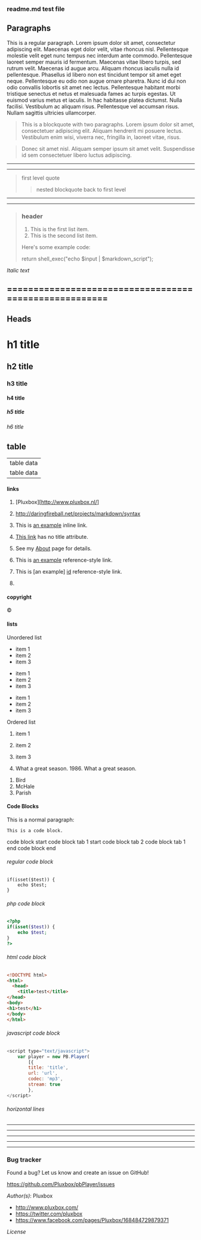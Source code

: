 ### readme.md test file ###

## Paragraphs
This is a regular paragraph.
Lorem ipsum dolor sit amet, consectetur adipiscing elit. Maecenas eget dolor velit, vitae rhoncus nisl. Pellentesque molestie velit eget nunc tempus nec interdum ante commodo. Pellentesque laoreet semper mauris id fermentum. Maecenas vitae libero turpis, sed rutrum velit. Maecenas id augue arcu. Aliquam rhoncus iaculis nulla id pellentesque. Phasellus id libero non est tincidunt tempor sit amet eget neque. Pellentesque eu odio non augue ornare pharetra. Nunc id dui non odio convallis lobortis sit amet nec lectus. Pellentesque habitant morbi tristique senectus et netus et malesuada fames ac turpis egestas. Ut euismod varius metus et iaculis. In hac habitasse platea dictumst. Nulla facilisi. Vestibulum ac aliquam risus. Pellentesque vel accumsan risus. Nullam sagittis ultricies ullamcorper.

> This is a blockquote with two paragraphs. Lorem ipsum dolor sit amet,
consectetuer adipiscing elit. Aliquam hendrerit mi posuere lectus.
Vestibulum enim wisi, viverra nec, fringilla in, laoreet vitae, risus.
 
> Donec sit amet nisl. Aliquam semper ipsum sit amet velit. Suspendisse
id sem consectetuer libero luctus adipiscing.

---
***

> first level quote
> > nested blockquote
> back to first level

---
***

> ### header
> 
> 1. This is the first list item.
> 2. This is the second list item.
> 
> Here's some example code:
> 
> return shell_exec("echo $input | $markdown_script");


*Italic text*

======================================================
------------------------------------------------------

## Heads

# h1 title
## h2 title
### h3 title
#### h4 title
##### h5 title
###### h6 title

## table

<table>
    <tr>
        <td>table data</td>
    </tr>
	<tr>
		<td>table data</td>
	</tr>
</table>

#### links
1. [Pluxbox][http://www.pluxbox.nl/]
2. http://daringfireball.net/projects/markdown/syntax

3. This is [an example](http://example.com/ "Title") inline link.

4. [This link](http://example.net/) has no title attribute.
5. See my [About](/about/) page for details.
6. This is [an example][id] reference-style link.
7. This is [an example] [id] reference-style link.
8. [id]: http://example.com/  "Optional Title Here"

#### copyright
&copy;

#### lists

Unordered list
* item 1
* item 2
* item 3

+ item 1
+ item 2
+ item 3

- item 1
- item 2
- item 3

Ordered list

1. item 1
2. item 2
3. item 3

1986. What a great season.
1986\. What a great season.


<ol>
	<li>Bird</li>
	<li>McHale</li>
	<li>Parish</li>
</ol>

#### Code Blocks
This is a normal paragraph:

    This is a code block.

code block start
	code block tab 1 start
		code block tab 2
	code block tab 1 end
code block end


###### regular code block
```
if(isset($test)) {
	echo $test;
}
```

###### php code block
```php
<?php
if(isset($test)) {
	echo $test;
}
?>
```

###### html code block
```html
<!DOCTYPE html>
<html>
  <head>
	<title>test</title>
</head>
<body>
<h1>test</h1>
</body>
</html>
```

###### javascript code block
```javascript
<script type="text/javascript"> 
	var player = new PB.Player(
	    [{
		title: 'title',
		url: 'url',
		codec: 'mp3',
		stream: true
	    },
</script>
```

###### horizontal lines

* * * 
***
******
- - - 
--------------------------

### Bug tracker ###

Found a bug? Let us know and create an issue on GitHub!

https://github.com/Pluxbox/pbPlayer/issues

*Author(s)*: Pluxbox

- http://www.pluxbox.com/
- https://twitter.com/pluxbox
- https://www.facebook.com/pages/Pluxbox/168484729879371

*License*


